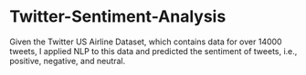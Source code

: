 # Twitter-Sentiment-Analysis
Given the Twitter US Airline Dataset, which contains data for over 14000 tweets, I applied NLP to this data and predicted the sentiment of tweets, i.e., positive, negative, and neutral.
